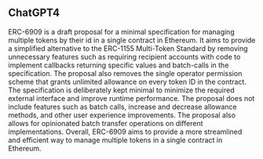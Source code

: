 ## ChatGPT4

ERC-6909 is a draft proposal for a minimal specification for managing multiple tokens by their id in a single contract in Ethereum. It aims to provide a simplified alternative to the ERC-1155 Multi-Token Standard by removing unnecessary features such as requiring recipient accounts with code to implement callbacks returning specific values and batch-calls in the specification. The proposal also removes the single operator permission scheme that grants unlimited allowance on every token ID in the contract. The specification is deliberately kept minimal to minimize the required external interface and improve runtime performance. The proposal does not include features such as batch calls, increase and decrease allowance methods, and other user experience improvements. The proposal also allows for opinionated batch transfer operations on different implementations. Overall, ERC-6909 aims to provide a more streamlined and efficient way to manage multiple tokens in a single contract in Ethereum.
